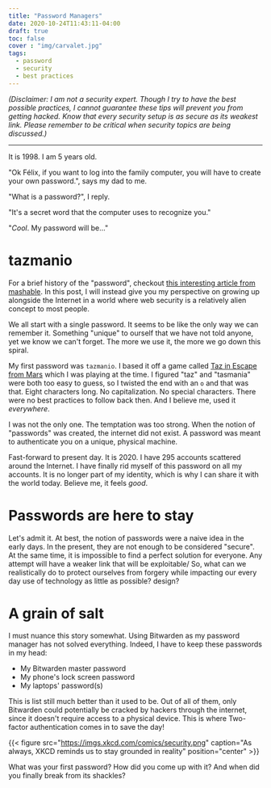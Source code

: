 ```yaml
---
title: "Password Managers"
date: 2020-10-24T11:43:11-04:00
draft: true
toc: false
cover : "img/carvalet.jpg"
tags:
  - password
  - security
  - best practices
---
```


*(Disclaimer: I am not a security expert. Though I try to have the best possible practices, I cannot guarantee
these tips will prevent you from getting hacked. Know that every security setup is as secure as its weakest
link. Please remember to be critical when security topics are being discussed.)*

---

It is 1998. I am 5 years old.

"Ok Félix, if you want to log into the family computer, you will have to create your own password.", says my dad to me.

"What is a password?", I reply.

"It's a secret word that the computer uses to recognize you."

"*Cool*. My password will be..."

# tazmanio

For a brief history of the "password", checkout [this interesting article from
mashable](https://mashable.com/2013/12/30/history-of-the-password/). In this post, I will instead give you my
perspective on growing up alongside the Internet in a world where web security is a relatively alien concept
to most people.

We all start with a single password. It seems to be like the only way we can remember it. Something "unique"
to ourself that we have not told anyone, yet we know we can't forget. The more we use it, the more we go down
this spiral. 

My first password was `tazmanio`. I based it off a game called [Taz in Escape from
Mars](https://en.wikipedia.org/wiki/Taz_in_Escape_from_Mars) which I was playing at the time. I figured "taz"
and "tasmania" were both too easy to guess, so I twisted the end with an `o` and that was that. Eight
characters long. No capitalization. No special characters. There were no best practices to follow back then.
And I believe me, used it *everywhere*.

I was not the only one. The temptation was too strong. When the notion of "passwords" was created, the
internet did not exist. A password was meant to authenticate you on a unique, physical machine.

Fast-forward to present day. It is 2020. I have 295 accounts scattered around the Internet. I have finally rid myself of this password on all my accounts. It is
no longer part of my identity, which is why I can share it with the world today. Believe me, it feels *good*.

# Passwords are here to stay

Let's admit it. At best, the notion of passwords were a naive idea in the early days. In the present, they are
not enough to be considered "secure". At the same time, it is impossible to find a perfect solution for
everyone. Any attempt will have a weaker link that will be exploitable/ So, what can we realistically do to
protect ourselves from forgery while impacting our every day use of technology as little as possible?
design?

# A grain of salt

I must nuance this story somewhat. Using Bitwarden as my password manager has not solved everything. Indeed,
I have to keep these passwords in my head:

* My Bitwarden master password
* My phone's lock screen password
* My laptops' password(s)

This is list still much better than it used to be. Out of all of them, only Bitwarden could potentially be
cracked by hackers through the internet, since it doesn't require access to a physical device. This is where
Two-factor authentication comes in to save the day!

{{< figure src="https://imgs.xkcd.com/comics/security.png" caption="As always, XKCD reminds us to stay grounded in reality" position="center" >}}

What was your first password? How did you come up with it? And when did you finally break from its shackles?
